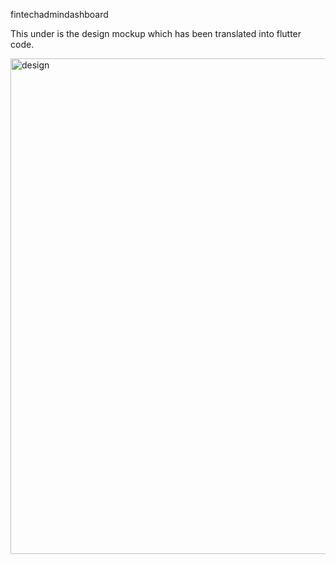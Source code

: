 fintechadmindashboard

This under is the design mockup which has been translated into flutter code.


<img width="793" alt="design" src="https://github.com/hassan21zaheer/fintechDashboard_flutter/assets/64303038/5f8af201-e968-42c9-9ed2-ac8c16624df6">
